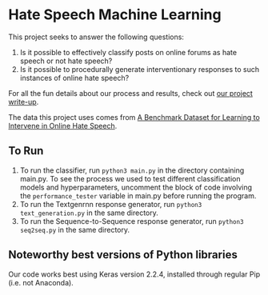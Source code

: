# Hate Speech Machine Learning

This project seeks to answer the following questions:  
1. Is it possible to effectively classify posts on online forums as hate speech or not hate speech? 
2. Is it possible to procedurally generate interventionary responses to such instances of online hate speech?

For all the fun details about our process and results, check out [our project write-up](https://github.com/esramish/Hate-Speech-Machine-Learning/blob/master/Hate_Speech_Writeup.pdf). 

The data this project uses comes from [A Benchmark Dataset for Learning to Intervene in Online Hate Speech](https://github.com/jing-qian/A-Benchmark-Dataset-for-Learning-to-Intervene-in-Online-Hate-Speech).

## To Run
1. To run the classifier, run `python3 main.py` in the directory containing main.py. To see the process we used to test different classification models and hyperparameters, uncomment the block of code involving the `performance_tester` variable in main.py before running the program. 
2. To run the Textgenrnn response generator, run `python3 text_generation.py` in the same directory.
3. To run the Sequence-to-Sequence response generator, run `python3 seq2seq.py` in the same directory.

## Noteworthy best versions of Python libraries
Our code works best using Keras version 2.2.4, installed through regular Pip (i.e. not Anaconda).
